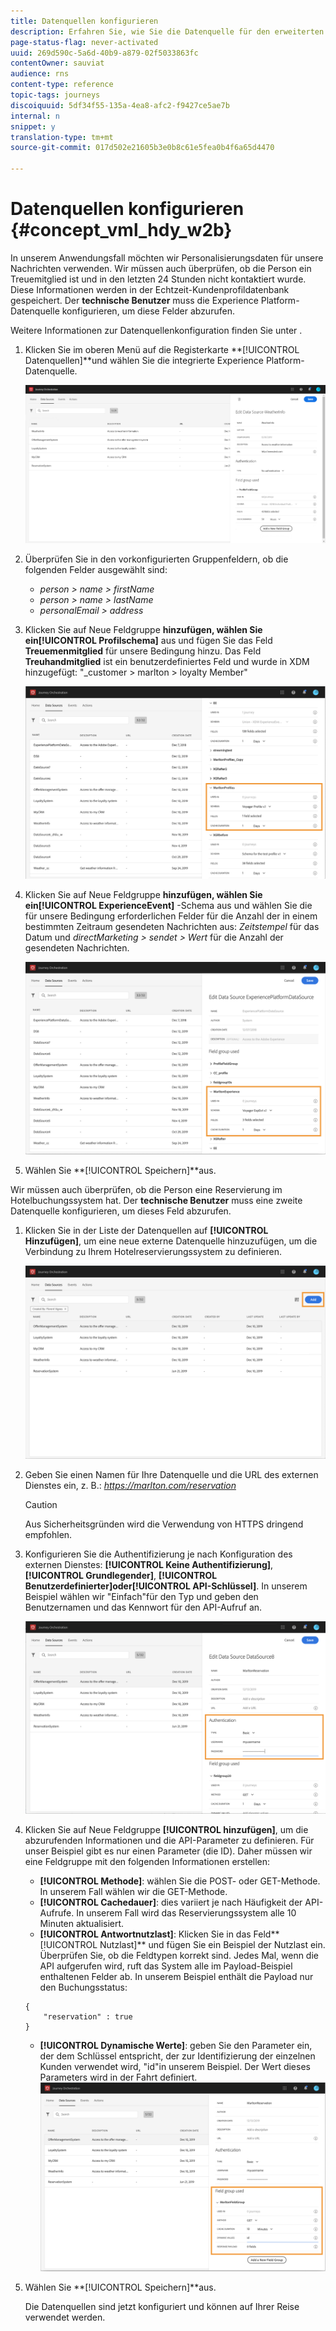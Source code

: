 ```yaml
---
title: Datenquellen konfigurieren
description: Erfahren Sie, wie Sie die Datenquelle für den erweiterten Anwendungsfall konfigurieren
page-status-flag: never-activated
uuid: 269d590c-5a6d-40b9-a879-02f5033863fc
contentOwner: sauviat
audience: rns
content-type: reference
topic-tags: journeys
discoiquuid: 5df34f55-135a-4ea8-afc2-f9427ce5ae7b
internal: n
snippet: y
translation-type: tm+mt
source-git-commit: 017d502e21605b3e0b8c61e5fea0b4f6a65d4470

---
```



# Datenquellen konfigurieren {#concept_vml_hdy_w2b}

In unserem Anwendungsfall möchten wir Personalisierungsdaten für unsere Nachrichten verwenden. Wir müssen auch überprüfen, ob die Person ein Treuemitglied ist und in den letzten 24 Stunden nicht kontaktiert wurde. Diese Informationen werden in der Echtzeit-Kundenprofildatenbank gespeichert. Der **technische Benutzer** muss die Experience Platform-Datenquelle konfigurieren, um diese Felder abzurufen.

Weitere Informationen zur Datenquellenkonfiguration finden Sie unter [](../datasource/about-data-sources.md).

1. Klicken Sie im oberen Menü auf die Registerkarte **[!UICONTROL Datenquellen]**und wählen Sie die integrierte Experience Platform-Datenquelle.

   ![](../assets/journey23.png)

1. Überprüfen Sie in den vorkonfigurierten Gruppenfeldern, ob die folgenden Felder ausgewählt sind:

   * _person > name > firstName_
   * _person > name > lastName_
   * _personalEmail > address_

1. Klicken Sie auf Neue Feldgruppe ****hinzufügen, wählen Sie ein**[!UICONTROL  Profilschema]** aus und fügen Sie das Feld **Treuemenmitglied** für unsere Bedingung hinzu. Das Feld **Treuhandmitglied** ist ein benutzerdefiniertes Feld und wurde in XDM hinzugefügt: &quot;_customer > marlton > loyalty Member&quot;

   ![](../assets/journeyuc2_6.png)

1. Klicken Sie auf Neue Feldgruppe ****hinzufügen, wählen Sie ein**[!UICONTROL  ExperienceEvent]** -Schema aus und wählen Sie die für unsere Bedingung erforderlichen Felder für die Anzahl der in einem bestimmten Zeitraum gesendeten Nachrichten aus: _Zeitstempel_ für das Datum und _directMarketing > sendet > Wert_ für die Anzahl der gesendeten Nachrichten.

   ![](../assets/journeyuc2_7.png)

1. Wählen Sie **[!UICONTROL Speichern]**aus.

Wir müssen auch überprüfen, ob die Person eine Reservierung im Hotelbuchungssystem hat. Der **technische Benutzer** muss eine zweite Datenquelle konfigurieren, um dieses Feld abzurufen.

1. Klicken Sie in der Liste der Datenquellen auf **[!UICONTROL Hinzufügen]**, um eine neue externe Datenquelle hinzuzufügen, um die Verbindung zu Ihrem Hotelreservierungssystem zu definieren.

   ![](../assets/journeyuc2_9.png)

1. Geben Sie einen Namen für Ihre Datenquelle und die URL des externen Dienstes ein, z. B.: _https://marlton.com/reservation_

   >[!CAUTION]
   >
   >Aus Sicherheitsgründen wird die Verwendung von HTTPS dringend empfohlen.

1. Konfigurieren Sie die Authentifizierung je nach Konfiguration des externen Dienstes: **[!UICONTROL Keine Authentifizierung]**,**[!UICONTROL  Grundlegender]**, **[!UICONTROL Benutzerdefinierter]**oder**[!UICONTROL  API-Schlüssel]**. In unserem Beispiel wählen wir &quot;Einfach&quot;für den Typ und geben den Benutzernamen und das Kennwort für den API-Aufruf an.

   ![](../assets/journeyuc2_10.png)

1. Klicken Sie auf Neue Feldgruppe **[!UICONTROL hinzufügen]**, um die abzurufenden Informationen und die API-Parameter zu definieren. Für unser Beispiel gibt es nur einen Parameter (die ID). Daher müssen wir eine Feldgruppe mit den folgenden Informationen erstellen:

   * **[!UICONTROL Methode]**: wählen Sie die POST- oder GET-Methode. In unserem Fall wählen wir die GET-Methode.
   * **[!UICONTROL Cachedauer]**: dies variiert je nach Häufigkeit der API-Aufrufe. In unserem Fall wird das Reservierungssystem alle 10 Minuten aktualisiert.
   * **[!UICONTROL Antwortnutzlast]**: Klicken Sie in das Feld**[!UICONTROL  Nutzlast]** und fügen Sie ein Beispiel der Nutzlast ein. Überprüfen Sie, ob die Feldtypen korrekt sind. Jedes Mal, wenn die API aufgerufen wird, ruft das System alle im Payload-Beispiel enthaltenen Felder ab. In unserem Beispiel enthält die Payload nur den Buchungsstatus:

   ```
   {
       "reservation" : true
   }
   ```

   * **[!UICONTROL Dynamische Werte]**: geben Sie den Parameter ein, der dem Schlüssel entspricht, der zur Identifizierung der einzelnen Kunden verwendet wird, &quot;id&quot;in unserem Beispiel. Der Wert dieses Parameters wird in der Fahrt definiert.
   ![](../assets/journeyuc2_11.png)

1. Wählen Sie **[!UICONTROL Speichern]**aus.

   Die Datenquellen sind jetzt konfiguriert und können auf Ihrer Reise verwendet werden.
